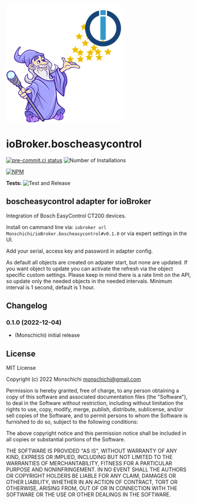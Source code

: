 ![Logo](admin/boscheasycontrol.png)
# ioBroker.boscheasycontrol

[![pre-commit.ci status](https://results.pre-commit.ci/badge/github/Monschichi/ioBroker.boscheasycontrol/main.svg)](https://results.pre-commit.ci/latest/github/Monschichi/ioBroker.boscheasycontrol/main)
![Number of Installations](https://iobroker.live/badges/boscheasycontrol-installed.svg)

[![NPM](https://nodei.co/npm/ioBroker.boscheasycontrol.png?downloads=true)](https://nodei.co/npm/ioBroker.boscheasycontrol/)

**Tests:** ![Test and Release](https://github.com/Monschichi/ioBroker.boscheasycontrol/workflows/Test%20and%20Release/badge.svg)

## boscheasycontrol adapter for ioBroker

Integration of Bosch EasyControl CT200 devices.

Install on cammand line via: `iobroker url Monschichi/ioBroker.boscheasycontrol#v0.1.0` or via expert settings in the UI.

Add your serial, access key and password in adapter config.

As default all objects are created on adpater start, but none are updated. If you want object to update you can activate the refresh via the object specific custom settings.
Please keep in mind there is a rate limit on the API, so update only the needed objects in the needed intervals. Minimum interval is 1 second, default is 1 hour.

## Changelog
<!--
    Placeholder for the next version (at the beginning of the line):
    ### **WORK IN PROGRESS**
-->
### 0.1.0 (2022-12-04)
* (Monschichi) initial release

## License
MIT License

Copyright (c) 2022 Monschichi <monschichi@gmail.com>

Permission is hereby granted, free of charge, to any person obtaining a copy
of this software and associated documentation files (the "Software"), to deal
in the Software without restriction, including without limitation the rights
to use, copy, modify, merge, publish, distribute, sublicense, and/or sell
copies of the Software, and to permit persons to whom the Software is
furnished to do so, subject to the following conditions:

The above copyright notice and this permission notice shall be included in all
copies or substantial portions of the Software.

THE SOFTWARE IS PROVIDED "AS IS", WITHOUT WARRANTY OF ANY KIND, EXPRESS OR
IMPLIED, INCLUDING BUT NOT LIMITED TO THE WARRANTIES OF MERCHANTABILITY,
FITNESS FOR A PARTICULAR PURPOSE AND NONINFRINGEMENT. IN NO EVENT SHALL THE
AUTHORS OR COPYRIGHT HOLDERS BE LIABLE FOR ANY CLAIM, DAMAGES OR OTHER
LIABILITY, WHETHER IN AN ACTION OF CONTRACT, TORT OR OTHERWISE, ARISING FROM,
OUT OF OR IN CONNECTION WITH THE SOFTWARE OR THE USE OR OTHER DEALINGS IN THE
SOFTWARE.

